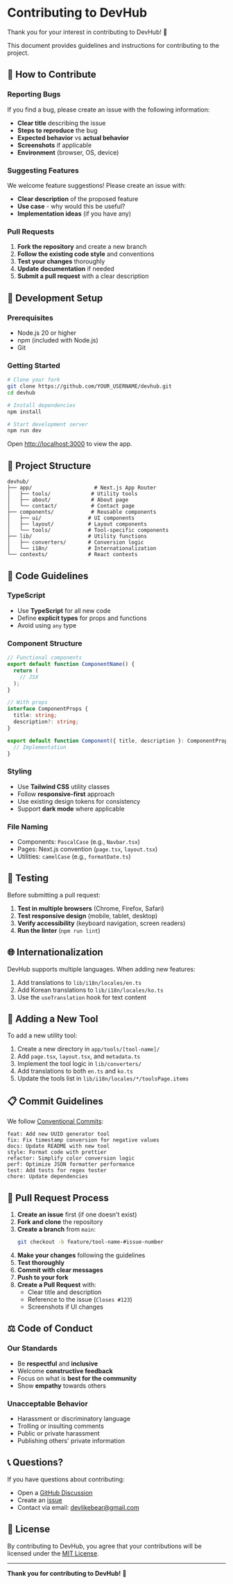 # Contributing to DevHub

Thank you for your interest in contributing to DevHub! 🎉

This document provides guidelines and instructions for contributing to the project.

## 🤝 How to Contribute

### Reporting Bugs

If you find a bug, please create an issue with the following information:

- **Clear title** describing the issue
- **Steps to reproduce** the bug
- **Expected behavior** vs **actual behavior**
- **Screenshots** if applicable
- **Environment** (browser, OS, device)

### Suggesting Features

We welcome feature suggestions! Please create an issue with:

- **Clear description** of the proposed feature
- **Use case** - why would this be useful?
- **Implementation ideas** (if you have any)

### Pull Requests

1. **Fork the repository** and create a new branch
2. **Follow the existing code style** and conventions
3. **Test your changes** thoroughly
4. **Update documentation** if needed
5. **Submit a pull request** with a clear description

## 🔧 Development Setup

### Prerequisites

- Node.js 20 or higher
- npm (included with Node.js)
- Git

### Getting Started

```bash
# Clone your fork
git clone https://github.com/YOUR_USERNAME/devhub.git
cd devhub

# Install dependencies
npm install

# Start development server
npm run dev
```

Open [http://localhost:3000](http://localhost:3000) to view the app.

## 📁 Project Structure

```
devhub/
├── app/                    # Next.js App Router
│   ├── tools/             # Utility tools
│   ├── about/             # About page
│   └── contact/           # Contact page
├── components/            # Reusable components
│   ├── ui/               # UI components
│   ├── layout/           # Layout components
│   └── tools/            # Tool-specific components
├── lib/                  # Utility functions
│   ├── converters/       # Conversion logic
│   └── i18n/             # Internationalization
└── contexts/             # React contexts
```

## 📝 Code Guidelines

### TypeScript

- Use **TypeScript** for all new code
- Define **explicit types** for props and functions
- Avoid using `any` type

### Component Structure

```typescript
// Functional components
export default function ComponentName() {
  return (
    // JSX
  );
}

// With props
interface ComponentProps {
  title: string;
  description?: string;
}

export default function Component({ title, description }: ComponentProps) {
  // Implementation
}
```

### Styling

- Use **Tailwind CSS** utility classes
- Follow **responsive-first** approach
- Use existing design tokens for consistency
- Support **dark mode** where applicable

### File Naming

- Components: `PascalCase` (e.g., `Navbar.tsx`)
- Pages: Next.js convention (`page.tsx`, `layout.tsx`)
- Utilities: `camelCase` (e.g., `formatDate.ts`)

## 🧪 Testing

Before submitting a pull request:

1. **Test in multiple browsers** (Chrome, Firefox, Safari)
2. **Test responsive design** (mobile, tablet, desktop)
3. **Verify accessibility** (keyboard navigation, screen readers)
4. **Run the linter** (`npm run lint`)

## 🌐 Internationalization

DevHub supports multiple languages. When adding new features:

1. Add translations to `lib/i18n/locales/en.ts`
2. Add Korean translations to `lib/i18n/locales/ko.ts`
3. Use the `useTranslation` hook for text content

## 🚀 Adding a New Tool

To add a new utility tool:

1. Create a new directory in `app/tools/[tool-name]/`
2. Add `page.tsx`, `layout.tsx`, and `metadata.ts`
3. Implement the tool logic in `lib/converters/`
4. Add translations to both `en.ts` and `ko.ts`
5. Update the tools list in `lib/i18n/locales/*/toolsPage.items`

## 📋 Commit Guidelines

We follow [Conventional Commits](https://www.conventionalcommits.org/):

```
feat: Add new UUID generator tool
fix: Fix timestamp conversion for negative values
docs: Update README with new tool
style: Format code with prettier
refactor: Simplify color conversion logic
perf: Optimize JSON formatter performance
test: Add tests for regex tester
chore: Update dependencies
```

## 🔄 Pull Request Process

1. **Create an issue** first (if one doesn't exist)
2. **Fork and clone** the repository
3. **Create a branch** from `main`:
   ```bash
   git checkout -b feature/tool-name-#issue-number
   ```
4. **Make your changes** following the guidelines
5. **Test thoroughly**
6. **Commit with clear messages**
7. **Push to your fork**
8. **Create a Pull Request** with:
   - Clear title and description
   - Reference to the issue (`Closes #123`)
   - Screenshots if UI changes

## ⚖️ Code of Conduct

### Our Standards

- Be **respectful** and **inclusive**
- Welcome **constructive feedback**
- Focus on what is **best for the community**
- Show **empathy** towards others

### Unacceptable Behavior

- Harassment or discriminatory language
- Trolling or insulting comments
- Public or private harassment
- Publishing others' private information

## 📞 Questions?

If you have questions about contributing:

- Open a [GitHub Discussion](https://github.com/devlikebear/devhub/discussions)
- Create an [issue](https://github.com/devlikebear/devhub/issues)
- Contact via email: devlikebear@gmail.com

## 📄 License

By contributing to DevHub, you agree that your contributions will be licensed under the [MIT License](LICENSE).

---

**Thank you for contributing to DevHub!** 🚀
